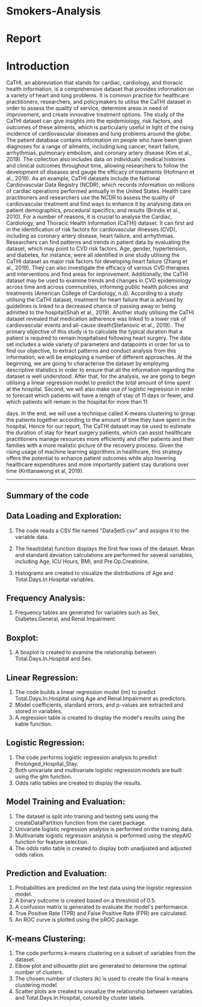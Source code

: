 # Smokers-Analysis
# Report 

# Introduction 
CaTHI, an abbreviation that stands for cardiac, cardiology, and thoracic health information, is a
comprehensive dataset that provides information on a variety of heart and lung problems. It is
common practise for healthcare practitioners, researchers, and policymakers to utilise the CaTHI
dataset in order to assess the quality of service, determine areas in need of improvement, and
create innovative treatment options. The study of the CaTHI dataset can give insights into the
epidemiology, risk factors, and outcomes of these ailments, which is particularly useful in light of the
rising incidence of cardiovascular diseases and lung problems around the globe. The patient
database contains information on people who have been given diagnoses for a range of ailments,
including lung cancer, heart failure, arrhythmias, pulmonary embolism, and coronary artery disease
(Kim et al., 2019). The collection also includes data on individuals&#39; medical histories and clinical
outcomes throughout time, allowing researchers to follow the development of diseases and gauge
the efficacy of treatments (Hofmann et al., 2019).
As an example, CaTHI datasets include the National Cardiovascular Data Registry (NCDR), which
records information on millions of cardiac operations performed annually in the United States.
Health care practitioners and researchers use the NCDR to assess the quality of cardiovascular
treatment and find ways to enhance it by analysing data on patient demographics, procedural
specifics, and results (Brindis et al., 2010).
For a number of reasons, it is crucial to analyse the Cardiac, Cardiology, and Thoracic Health
Information (CaTHI) dataset. It can first aid in the identification of risk factors for cardiovascular
illnesses (CVD), including as coronary artery disease, heart failure, and arrhythmias. Researchers can
find patterns and trends in patient data by evaluating the dataset, which may point to CVD risk
factors. Age, gender, hypertension, and diabetes, for instance, were all identified in one study
utilising the CaTHI dataset as major risk factors for developing heart failure (Zhang et al., 2019).
They can also investigate the efficacy of various CVD therapies and interventions and find areas for
improvement. Additionally, the CaTHI dataset may be used to examine trends and changes in CVD
epidemiology across time and across communities, informing public health policies and treatments
(American College of Cardiology, n.d). According to a study utilising the CaTHI dataset, treatment for
heart failure that is advised by guidelines is linked to a decreased chance of passing away or being
admitted to the hospital(Shah et al., 2019). Another study utilising the CaTHI dataset revealed that
medication adherence was linked to a lower risk of cardiovascular events and all-cause
death(Stefanovic et al., 2019)..
The primary objective of this study is to calculate the typical duration that a patient is required to
remain hospitalised following heart surgery. The data set includes a wide variety of parameters and
datapoints in order for us to find our objective, to extract patterns and conduct analysis from this
information, we will be employing a number of different approaches. At the beginning, we are going
to characterise the dataset by employing descriptive statistics in order to ensure that all the
information regarding the dataset is well understood. After that, for the analysis, we are going to
begin utilising a linear regression model to predict the total amount of time spent at the hospital.
Second, we will also make use of logistic regression in order to forecast which patients will have a
length of stay of 11 days or fewer, and which patients will remain in the hospital for more than 11

days. In the end, we will use a technique called K-means clustering to group the patients together
according to the amount of time they have spent in the hospital.
Hence for our report, The CaTHI dataset may be used to estimate the duration of stay for heart
surgery patients, which can assist healthcare practitioners manage resources more efficiently and
offer patients and their families with a more realistic picture of the recovery process. Given the
rising usage of machine learning algorithms in healthcare, this strategy offers the potential to
enhance patient outcomes while also lowering healthcare expenditures and more importantly
patient stay durations over time (Krittanawong et al, 2019).
<hr> 

## Summary of the code

## Data Loading and Exploration:

1. The code reads a CSV file named "DataSet5.csv" and assigns it to the variable data.

2. The head(data) function displays the first few rows of the dataset.
Mean and standard deviation calculations are performed for several variables, including Age, ICU Hours, BMI, and Pre.Op.Creatinine.
3. Histograms are created to visualize the distributions of Age and Total.Days.In.Hospital variables.

## Frequency Analysis:

1. Frequency tables are generated for variables such as Sex, Diabetes.General, and Renal.Impairment.

## Boxplot:

1. A boxplot is created to examine the relationship between Total.Days.In.Hospital and Sex.

## Linear Regression:

1. The code builds a linear regression model (lm) to predict Total.Days.In.Hospital using Age and Renal.Impairment as predictors.
2. Model coefficients, standard errors, and p-values are extracted and stored in variables.
3. A regression table is created to display the model's results using the kable function.

## Logistic Regression:

1. The code performs logistic regression analysis to predict Prolonged_Hospital_Stay.
2. Both univariate and multivariate logistic regression models are built using the glm function.
3. Odds ratio tables are created to display the results.

## Model Training and Evaluation:

1. The dataset is split into training and testing sets using the createDataPartition function from the caret package.
2. Univariate logistic regression analysis is performed on the training data.
3. Multivariate logistic regression analysis is performed using the stepAIC function for feature selection.
4. The odds ratio table is created to display both unadjusted and adjusted odds ratios.

## Prediction and Evaluation:

1. Probabilities are predicted on the test data using the logistic regression model.
2. A binary outcome is created based on a threshold of 0.5.
3. A confusion matrix is generated to evaluate the model's performance.
4. True Positive Rate (TPR) and False Positive Rate (FPR) are calculated.
5. An ROC curve is plotted using the pROC package.

## K-means Clustering:

1. The code performs k-means clustering on a subset of variables from the dataset.
2. Elbow plot and silhouette plot are generated to determine the optimal number of clusters.
3. The chosen number of clusters (k) is used to create the final k-means clustering model.
4. Scatter plots are created to visualize the relationship between variables and Total.Days.In.Hospital, colored by cluster labels.
